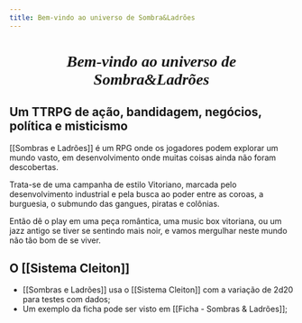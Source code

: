 ```yaml
---
title: Bem-vindo ao universo de Sombra&Ladrões
---
```

<h1 style="font-style: oblique; font-family: 'cursive'; text-align: center" >
	Bem-vindo ao universo de Sombra&Ladrões
</h1>

## Um TTRPG de ação, bandidagem, negócios, política e misticismo
[[Sombras e Ladrões]] é um RPG onde os jogadores podem explorar um mundo vasto, em desenvolvimento onde muitas coisas ainda não foram descobertas.

Trata-se de uma campanha de estilo Vitoriano, marcada pelo desenvolvimento industrial e pela busca ao poder entre as coroas, a burguesia, o submundo das gangues, piratas e colônias. 

Então dê o play em uma peça romântica, uma music box vitoriana, ou um jazz antigo se tiver se sentindo mais noir, e vamos mergulhar neste mundo não tão bom de se viver.

## O [[Sistema Cleiton]]
- [[Sombras e Ladrões]] usa o [[Sistema Cleiton]] com a variação de 2d20 para testes com dados;
- Um exemplo da ficha pode ser visto em [[Ficha - Sombras & Ladrões]];